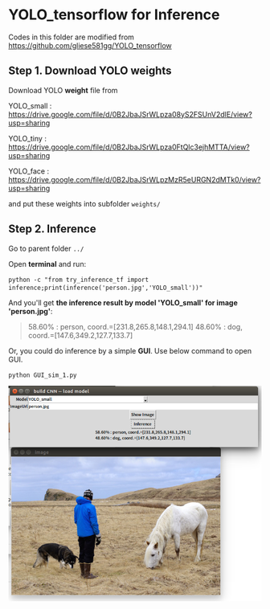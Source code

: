 # YOLO_tensorflow for Inference

Codes in this folder are modified from https://github.com/gliese581gg/YOLO_tensorflow



## Step 1. Download YOLO weights

Download YOLO **weight** file from

YOLO_small : <https://drive.google.com/file/d/0B2JbaJSrWLpza08yS2FSUnV2dlE/view?usp=sharing>

YOLO_tiny  : <https://drive.google.com/file/d/0B2JbaJSrWLpza0FtQlc3ejhMTTA/view?usp=sharing>

YOLO_face : <https://drive.google.com/file/d/0B2JbaJSrWLpzMzR5eURGN2dMTk0/view?usp=sharing>

and put these weights into subfolder `weights/`



## Step 2. Inference

Go to parent folder `../`

Open **terminal** and run:

```shell
python -c "from try_inference_tf import inference;print(inference('person.jpg','YOLO_small'))"
```

And you'll get **the inference result by model 'YOLO_small' for image 'person.jpg'**:

> 58.60% : person, coord.=[231.8,265.8,148.1,294.1]
> 48.60% : dog, coord.=[147.6,349.2,127.7,133.7]

Or, you could do inference by a simple **GUI**.  Use below command to open GUI.

```shell
python GUI_sim_1.py
```

![alarm txt](./GUI_yolo_demo.png)